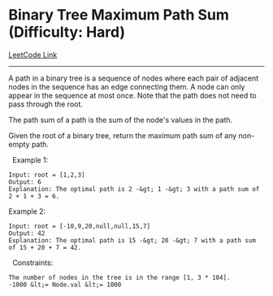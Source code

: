 # Binary Tree Maximum Path Sum (Difficulty: Hard)

[LeetCode Link](https://leetcode.com/problems/binary-tree-maximum-path-sum/)

---

A path in a binary tree is a sequence of nodes where each pair of adjacent nodes in the sequence has an edge connecting them. A node can only appear in the sequence at most once. Note that the path does not need to pass through the root.

The path sum of a path is the sum of the node&#39;s values in the path.

Given the root of a binary tree, return the maximum path sum of any non-empty path.

&nbsp;
Example 1:

```
Input: root = [1,2,3]
Output: 6
Explanation: The optimal path is 2 -&gt; 1 -&gt; 3 with a path sum of 2 + 1 + 3 = 6.
```

Example 2:

```
Input: root = [-10,9,20,null,null,15,7]
Output: 42
Explanation: The optimal path is 15 -&gt; 20 -&gt; 7 with a path sum of 15 + 20 + 7 = 42.
```

&nbsp;
Constraints:


	The number of nodes in the tree is in the range [1, 3 * 104].
	-1000 &lt;= Node.val &lt;= 1000


